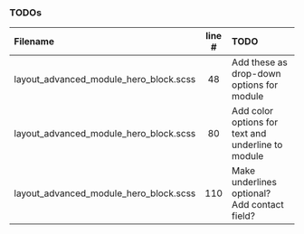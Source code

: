 ### TODOs
| Filename | line # | TODO
|:------|:------:|:------
| layout\_advanced_module_hero_block.scss | 48 | Add these as drop-down options for module
| layout\_advanced_module_hero_block.scss | 80 | Add color options for text and underline to module
| layout\_advanced_module_hero_block.scss | 110 | Make underlines optional? Add contact field?